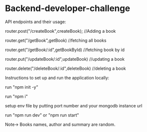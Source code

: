 # Backend-developer-challenge

API endpoints and their usage:

router.post("/createBook",createBook);       //Adding a book

router.get("/getBook",getBook)               //fetching all books

router.get("/getBook/:id",getBookById)       //fetching book by id

router.put("/updateBook/:id",updateBook)     //updating a book

router.delete("/deleteBook/:id",deleteBook)  //deleting a book



Instructions to set up and run the application locally:

run "npm init -y"

run "npm i"

setup env file by putting port number and your mongodb instance url

run "npm run dev" or "npm run start"


Note-> Books names, author and summary are random.
